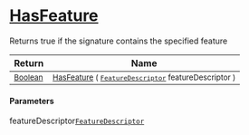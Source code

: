 # [HasFeature](./Signature-100663445.md)

Returns true if the signature contains the specified feature

| Return | Name | 
| --- | --- | 
| <sub>[Boolean](https://docs.microsoft.com/en-us/dotnet/api/System.Boolean)</sub>| <sub>[HasFeature](./Signature-100663445.md) ( [`FeatureDescriptor`](./../FeatureDescriptor.md) featureDescriptor )</sub>| <br>


#### Parameters
 featureDescriptor[`FeatureDescriptor`](./../FeatureDescriptor.md)